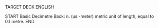 TARGET DECK
ENGLISH

START
Basic
Decimetre
Back: n. (us -meter) metric unit of length, equal to 0.1 metre.
END
